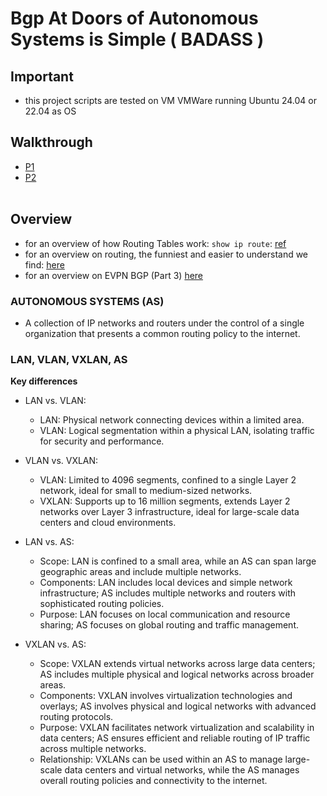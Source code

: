# Bgp At Doors of Autonomous Systems is Simple ( BADASS )

## Important
- this project scripts are tested on VM VMWare running Ubuntu 24.04 or 22.04 as OS
## Walkthrough
- [P1](P1/setup.md)
- [P2](P2/setup.md)
<br><br>

## Overview
- for an overview of how Routing Tables work: `show ip route`: [ref](https://www.youtube.com/watch?v=uKiM9-tGuc4)
- for an overview on routing, the funniest and easier to understand we find: [here](https://www.youtube.com/watch?v=kyMoEgdMbH8)
- for an overview on EVPN BGP (Part 3) [here](https://www.youtube.com/watch?v=Ek7kFDwUJBM)

### AUTONOMOUS SYSTEMS (AS)
- A collection of IP networks and routers under the control of a single organization that presents a common routing policy to the internet.

### LAN, VLAN, VXLAN, AS
**Key differences**
- LAN vs. VLAN:

  - LAN: Physical network connecting devices within a limited area.
  - VLAN: Logical segmentation within a physical LAN, isolating traffic for security and performance.

- VLAN vs. VXLAN:
  - VLAN: Limited to 4096 segments, confined to a single Layer 2 network, ideal for small to medium-sized networks.
  - VXLAN: Supports up to 16 million segments, extends Layer 2 networks over Layer 3 infrastructure, ideal for large-scale data centers and cloud environments.
 
- LAN vs. AS:

  - Scope: LAN is confined to a small area, while an AS can span large geographic areas and include multiple networks.
  - Components: LAN includes local devices and simple network infrastructure; AS includes multiple networks and routers with sophisticated routing policies.
  - Purpose: LAN focuses on local communication and resource sharing; AS focuses on global routing and traffic management.

- VXLAN vs. AS:

  - Scope: VXLAN extends virtual networks across large data centers; AS includes multiple physical and logical networks across broader areas.
  - Components: VXLAN involves virtualization technologies and overlays; AS involves physical and logical networks with advanced routing protocols.
  - Purpose: VXLAN facilitates network virtualization and scalability in data centers; AS ensures efficient and reliable routing of IP traffic across multiple networks.
  - Relationship: VXLANs can be used within an AS to manage large-scale data centers and virtual networks, while the AS manages overall routing policies and connectivity to the internet.
 


  
